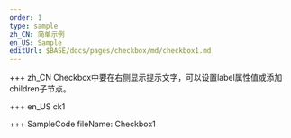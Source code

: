 ```yaml
--- 
order: 1
type: sample
zh_CN: 简单示例
en_US: Sample
editUrl: $BASE/docs/pages/checkbox/md/checkbox1.md
---
```


+++ zh_CN
 Checkbox中要在右侧显示提示文字，可以设置label属性值或添加children子节点。

+++ en_US
ck1

+++ SampleCode
fileName: Checkbox1
